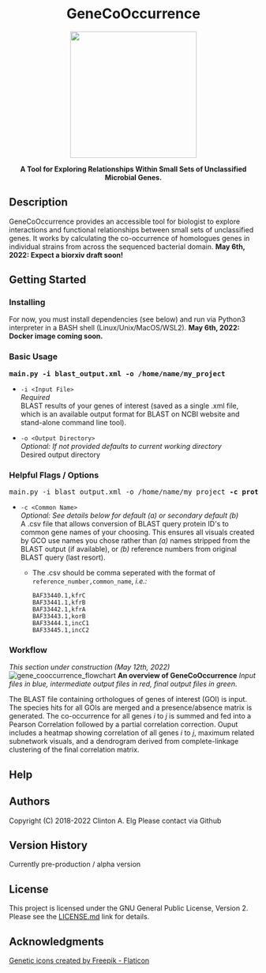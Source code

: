 
<h1 align="center">GeneCoOccurrence</h1>

<p align="center">
  <img width="256" height="256" src="https://user-images.githubusercontent.com/35710809/167226809-ea5ec455-674c-4111-a1b0-acb84f29b3ee.png">
</p>
<p align="center"><b>
A Tool for Exploring Relationships Within Small Sets of Unclassified Microbial Genes.
</p></b>


## Description

GeneCoOccurrence provides an accessible tool for biologist to explore interactions and functional relationships between small sets of unclassified genes. It works by calculating the co-occurrence of homologues genes in individual strains from across the sequenced bacterial domain. **May 6th, 2022: Expect a biorxiv draft soon!**


## Getting Started

### Installing
For now, you must install dependencies (see below) and run via Python3 interpreter in a BASH shell (Linux/Unix/MacOS/WSL2). **May 6th, 2022: Docker image coming soon.**

### Basic Usage

<pre>
<b>main.py -i blast_output.xml -o /home/name/my_project</b>
</pre>
* `-i <Input File>`<br>
  *Required*<br>
  BLAST results of your genes of interest (saved as a single .xml file, which is an available output format for BLAST on NCBI website and stand-alone command line tool).

* `-o <Output Directory>`<br>
  *Optional: If not provided defaults to current working directory*<br>
  Desired output directory

### Helpful Flags / Options
<pre>
main.py -i blast_output.xml -o /home/name/my_project <b>-c prot_ID_to_common_name.csv</b>
</pre>
* `-c <Common Name>`<br>
  *Optional: See details below for default (a) or secondary default (b)*<br>
 A .csv file that allows conversion of BLAST query protein ID's to common gene names of your choosing. This ensures all visuals created by GCO use names you chose rather than *(a)* names stripped from the BLAST output (if available), or *(b)* reference numbers from original BLAST query (last resort).<br>
 
  * The .csv should be comma seperated with the format of `reference_number,common_name`, *i.e.:*
     ```
    BAF33440.1,kfrC
    BAF33441.1,kfrB
    BAF33442.1,kfrA
    BAF33443.1,korB
    BAF33444.1,incC1
    BAF33445.1,incC2
     ```

### Workflow
*This section under construction (May 12th, 2022)*
![gene_cooccurrence_flowchart](https://user-images.githubusercontent.com/35710809/167227818-ada05bd7-2f55-4774-97b0-174374587542.png)
**An overview of GeneCoOccurrence** 
*Input files in blue, intermediate output files in red, final output files in green*. 

The BLAST file containing orthologues of genes of interest (GOI) is input. The species hits for all GOIs are merged and a presence/absence matrix is generated. The co-occurrence for all genes *i* to *j* is summed and fed into a Pearson Correlation followed by a partial correlation correction. Ouput includes a heatmap showing correlation of all genes *i* to *j*, maximum related subnetwork visuals, and a dendrogram derived from complete-linkage clustering of the final correlation matrix.

## Help
<!-- Any advise for common problems or issues.
```
command to run if program contains helper info
``` -->


## Authors
Copyright (C) 2018-2022  Clinton A. Elg
Please contact via Github

## Version History
Currently pre-production / alpha version

## License

This project is licensed under the GNU General Public License, Version 2. Please see the <a href="https://github.com/clinte14/GeneCoOccurrence/blob/master/LICENSE.md" title="LICENSE.md">LICENSE.md</a> link for details.


## Acknowledgments
<a href="https://www.flaticon.com/free-icons/genetic" title="genetic icons">Genetic icons created by Freepik - Flaticon</a>
<!--
Inspiration, code snippets, etc.
* [awesome-readme](https://github.com/matiassingers/awesome-readme)
* [PurpleBooth](https://gist.github.com/PurpleBooth/109311bb0361f32d87a2)
* [dbader](https://github.com/dbader/readme-template)
* [zenorocha](https://gist.github.com/zenorocha/4526327)
* [fvcproductions](https://gist.github.com/fvcproductions/1bfc2d4aecb01a834b46)
THIS README from https://gist.github.com/DomPizzie/7a5ff55ffa9081f2de27c315f5018afc
-->
